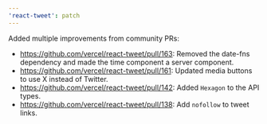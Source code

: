 ```yaml
---
'react-tweet': patch
---
```


Added multiple improvements from community PRs:

- https://github.com/vercel/react-tweet/pull/163: Removed the date-fns dependency and made the time component a server component.
- https://github.com/vercel/react-tweet/pull/161: Updated media buttons to use X instead of Twitter.
- https://github.com/vercel/react-tweet/pull/142: Added `Hexagon` to the API types.
- https://github.com/vercel/react-tweet/pull/138: Add `nofollow` to tweet links.
